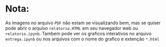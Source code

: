 # Nota:

As imagens no arquivo ```PDF``` não estam se visualizando bem, mas se quiser pode abrir o arquivo ```relatorio.HTML``` em seu navegador web ou ```relatorio.ipynb```. Tambem pode ver os graficos interativos no arquivo ```entrega.ipynb``` ou nos arquivos com o nome do grafico e extenção ```*.html```